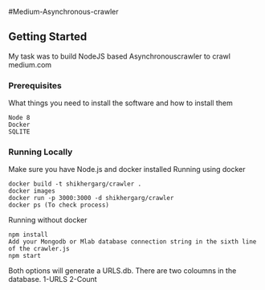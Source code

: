 #Medium-Asynchronous-crawler

## Getting Started

My task was to build NodeJS based Asynchronouscrawler to crawl medium.com

### Prerequisites

What things you need to install the software and how to install them

```
Node 8
Docker
SQLITE
```

### Running Locally

Make sure you have Node.js and docker installed
Running using docker
```
docker build -t shikhergarg/crawler .
docker images
docker run -p 3000:3000 -d shikhergarg/crawler
docker ps (To check process)

```
Running without docker
```
npm install
Add your Mongodb or Mlab database connection string in the sixth line of the crawler.js
npm start
```
Both options will generate a URLS.db.
There are two coloumns in the database.
1-URLS
2-Count




